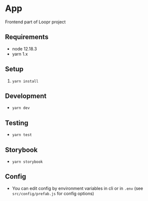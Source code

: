 # App
Frontend part of Loopr project

## Requirements
- node 12.18.3
- yarn 1.x

## Setup
1. `yarn install`

## Development
-  `yarn dev`

## Testing
- `yarn test`

## Storybook
- `yarn storybook`

## Config
- You can edit config by environment variables in cli or in `.env` (see `src/config/prefab.js` for config options)
